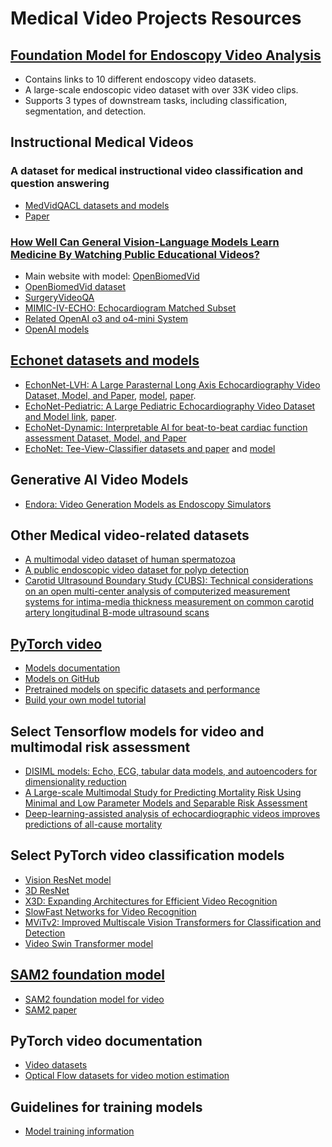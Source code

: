 # Medical Video Projects Resources

## [Foundation Model for Endoscopy Video Analysis](https://github.com/openmedlab/Endo-FM)
* Contains links to 10 different endoscopy video datasets.
* A large-scale endoscopic video dataset with over 33K video clips.
* Supports 3 types of downstream tasks, including classification, segmentation, and detection.

## Instructional Medical Videos
### A dataset for medical instructional video classification and question answering
* [MedVidQACL datasets and models](https://github.com/deepaknlp/MedVidQACL)
* [Paper](https://www.nature.com/articles/s41597-023-02036-y)
  
### [How Well Can General Vision-Language Models Learn Medicine By Watching Public Educational Videos?](https://arxiv.org/abs/2504.14391)
* Main website with model: [OpenBiomedVid](https://github.com/zou-group/OpenBiomedVid)
* [OpenBiomedVid dataset](https://huggingface.co/datasets/connectthapa84/OpenBiomedVid)
* [SurgeryVideoQA](https://huggingface.co/datasets/connectthapa84/SurgeryVideoQA)
* [MIMIC-IV-ECHO: Echocardiogram Matched Subset](https://physionet.org/content/mimic-iv-echo/0.1/)
* [Related OpenAI o3 and o4-mini System](https://openai.com/index/o3-o4-mini-system-card/)
* [OpenAI models](https://github.com/openai/gpt-oss)
  
## [Echonet datasets and models](https://github.com/echonet)
* [EchonNet-LVH: A Large Parasternal Long Axis Echocardiography Video Dataset, Model, and  Paper](https://echonet.github.io/lvh/), [model](https://github.com/echonet/lvh), [paper](https://jamanetwork.com/journals/jamacardiology/fullarticle/2789370).
* [EchoNet-Pediatric: A Large Pediatric Echocardiography Video Dataset and Model link](https://echonet.github.io/pediatric/index.html), [paper](https://www.clinicalkey.com/#!/content/playContent/1-s2.0-S0894731723000688?returnurl=https:%2F%2Flinkinghub.elsevier.com%2Fretrieve%2Fpii%2FS0894731723000688%3Fshowall%3Dtrue&referrer=https:%2F%2Fpubmed.ncbi.nlm.nih.gov%2F).
* [EchoNet-Dynamic: Interpretable AI for beat-to-beat cardiac function assessment Dataset, Model, and Paper](https://github.com/echonet/dynamic)
* [EchoNet: Tee-View-Classifier datasets and paper](https://aimi.stanford.edu/datasets/echonet-tee-view-classifier) and [model](https://github.com/echonet/tee-view-classifier)

## Generative AI Video Models
* [Endora: Video Generation Models as Endoscopy Simulators](https://github.com/CUHK-AIM-Group/Endora)
  
## Other Medical video-related datasets
* [A multimodal video dataset of human spermatozoa](https://www.kaggle.com/datasets/stevenhicks/visem-video-dataset)
* [A public endoscopic video dataset for polyp detection](https://github.com/dashishi/LDPolypVideo-Benchmark)
* [Carotid Ultrasound Boundary Study (CUBS): Technical considerations on an open multi-center analysis of computerized measurement systems for intima-media thickness measurement on common carotid artery longitudinal B-mode ultrasound scans](https://data.mendeley.com/datasets/m7ndn58sv6/1)
  
## [PyTorch video](https://pytorchvideo.org/)
* [Models documentation](https://pytorchvideo.readthedocs.io/en/latest/models.html)
* [Models on GitHub](https://github.com/facebookresearch/pytorchvideo/tree/main/pytorchvideo/models/hub)
* [Pretrained models on specific datasets and performance](https://github.com/facebookresearch/pytorchvideo/blob/main/docs/source/model_zoo.md)
* [Build your own model tutorial](https://pytorchvideo.org/docs/tutorial_accelerator_build_your_model#introduction)

## Select Tensorflow models for video and multimodal risk assessment
* [DISIML models: Echo, ECG, tabular data models, and autoencoders for dimensionality reduction](https://alvarouc.gitlab.io/disiml/)
* [A Large-scale Multimodal Study for Predicting Mortality Risk Using Minimal and Low Parameter Models and Separable Risk Assessment](https://ieeexplore.ieee.org/abstract/document/10839321)
* [Deep-learning-assisted analysis of echocardiographic videos improves predictions of all-cause mortality](https://www.nature.com/articles/s41551-020-00667-9)
  
## Select PyTorch video classification models
* [Vision ResNet model](https://docs.pytorch.org/vision/stable/models/video_resnet.html)
* [3D ResNet](https://pytorch.org/hub/facebookresearch_pytorchvideo_resnet/)
* [X3D: Expanding Architectures for Efficient Video Recognition](https://pytorch.org/hub/facebookresearch_pytorchvideo_x3d/)
* [SlowFast Networks for Video Recognition](https://pytorch.org/hub/facebookresearch_pytorchvideo_slowfast/)
* [MViTv2: Improved Multiscale Vision Transformers for Classification and Detection](https://docs.pytorch.org/vision/main/models/video_mvit.html)
* [Video Swin Transformer model](https://docs.pytorch.org/vision/stable/models/video_swin_transformer.html)

## [SAM2 foundation model](https://ai.meta.com/sam2/)
* [SAM2 foundation model for video](https://github.com/facebookresearch/sam2)
* [SAM2 paper](https://ai.meta.com/research/publications/sam-2-segment-anything-in-images-and-videos/)

## PyTorch video documentation
* [Video datasets](https://docs.pytorch.org/vision/main/datasets.html#video-classification)
* [Optical Flow datasets for video motion estimation](https://docs.pytorch.org/vision/main/datasets.html#optical-flow)

## Guidelines for training models
* [Model training information](https://github.com/pattichis/AIMV/blob/main/opt.md)


